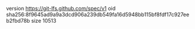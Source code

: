 version https://git-lfs.github.com/spec/v1
oid sha256:8f9645ad9a9a3dcd906a239db549fa16d5948bb115bf8fdf17c927eeb2fbd78b
size 10513
